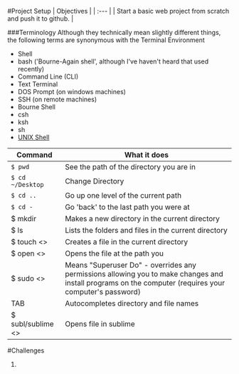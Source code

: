 #Project Setup
| Objectives |
| :--- |
| Start a basic web project from scratch and push it to github. |

###Terminology
Although they technically mean slightly different things, the following terms are synonymous with the Terminal Environment

  *  Shell
  *  bash ('Bourne-Again shell', although I've haven't heard that used recently)
  *  Command Line (CLI)
  *  Text Terminal
  *  DOS Prompt (on windows machines)
  *  SSH (on remote machines)
  *  Bourne Shell
  *  csh
  *  ksh
  *  sh
  *  [UNIX Shell](http://en.wikipedia.org/wiki/Unix_shell)


  | Command  | What it does
  | ------  | -------
  | `$ pwd` | See the path of the directory you are in |  
  | `$ cd ~/Desktop` | Change Directory |
  | `$ cd ..`    | Go up one level of the current path |
  | `$ cd -` | Go 'back' to the last path you were at |
  | $ mkdir | Makes a new directory in the current directory |
  | $ ls |   Lists the folders and files in the current directory |
  | $ touch <<file name>> | Creates a file in the current directory |
  | $ open <<path>> | Opens the file at the path you |
  | $ sudo <<command>> | Means "Superuser Do" - overrides any permissions allowing you to make changes and install programs on the computer (requires your computer's password) |
  | TAB |  Autocompletes directory and file names |
  | $ subl/sublime <<path>> | Opens file in sublime





#Challenges

1.
